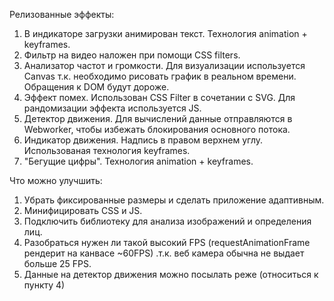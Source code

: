 Релизованные эффекты:

1. В индикаторе загрузки анимирован текст. Технология animation + keyframes.
2. Фильтр на видео наложен при помощи CSS filters.
3. Анализатор частот и громкости. Для визуализации используется Canvas т.к. необходимо рисовать график в реальном времени. Обращения к DOM будут дороже.
4. Эффект помех. Использован CSS Filter в сочетании c SVG. Для рандомизации эффекта используется JS.
5. Детектор движения. Для вычислений данные отправляются в Webworker, чтобы избежать блокирования основного потока.
6. Индикатор движения. Надпись в правом верхнем углу. Использованая технология keyframes.
7. "Бегущие цифры". Технология animation + keyframes.

Что можно улучшить:
1. Убрать фиксированные размеры и сделать приложение адаптивным.
2. Минифицировать CSS и JS.
3. Подключить библиотеку для анализа изображений и определения лиц.
4. Разобраться нужен ли такой высокий FPS (requestAnimationFrame рендерит на канвасе ~60FPS) .т.к. веб камера обычна не     выдает больше 25 FPS.
5. Данные на детектор движения можно посылать реже (относиться к пункту 4)
